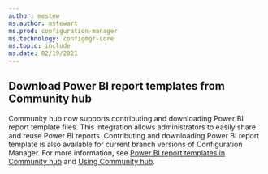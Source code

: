 ```yaml
---
author: mestew
ms.author: mstewart
ms.prod: configuration-manager
ms.technology: configmgr-core
ms.topic: include
ms.date: 02/19/2021
---
```


## <a name="bkmk_hub"></a> Download Power BI report templates from Community hub
<!--5679831-->
Community hub now supports contributing and downloading Power BI report template files. This integration allows administrators to easily share and reuse Power BI reports. Contributing and downloading Power BI report template is also available for current branch versions of Configuration Manager. For more information, see [Power BI report templates in Community hub](../../../../servers/manage/powerbi-report-server.md#bkmk_community_hub) and [Using Community hub](../../../../servers/manage/community-hub.md).
